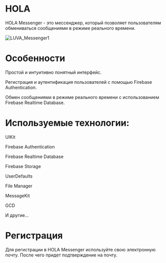 # HOLA

HOLA Messenger - это мессенджер, который позволяет пользователям обмениваться сообщениями в режиме реального времени.


![LUVA_Messenger1](https://github.com/ITKlim/HOLA/assets/117623126/cb1eb291-08d3-4e63-8364-3dbb71606027)


# Особенности

Простой и интуитивно понятный интерфейс.

Регистрация и аутентификация пользователей с помощью Firebase Authentication.

Обмен сообщениями в режиме реального времени с использованием Firebase Realtime Database.


# Используемые технологии:
UIKit

Firebase Authentication

Firebase Realtime Database

Firebase Storage

UserDefaults

File Manager

MessageKit

GCD

И другие...

# Регистрация 

Для регистрации в HOLA Messenger используйте свою электронную почту. После чего придет подтверждение на почту.



